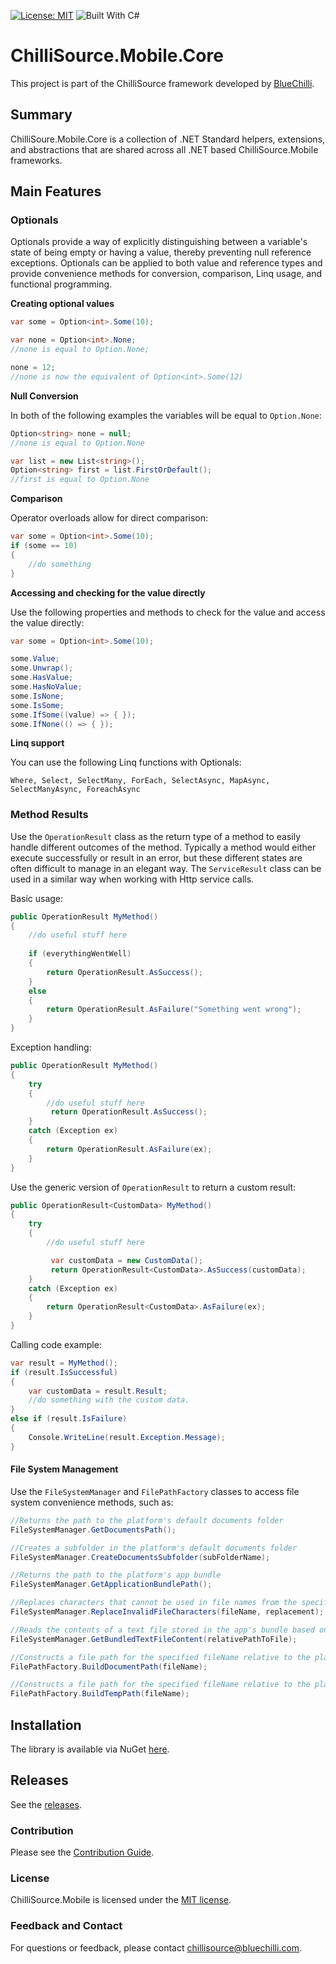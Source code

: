 [![License: MIT](https://img.shields.io/badge/License-MIT-blue.svg)](https://opensource.org/licenses/MIT) ![Built With C#](https://img.shields.io/badge/Built_with-C%23-green.svg)

# ChilliSource.Mobile.Core #

This project is part of the ChilliSource framework developed by [BlueChilli](https://github.com/BlueChilli).

## Summary ##

ChilliSoure.Mobile.Core is a collection of .NET Standard helpers, extensions, and abstractions that are shared across all .NET based ChilliSource.Mobile frameworks. 

## Main Features ##

### Optionals ###

Optionals provide a way of explicitly distinguishing between a variable's state of being empty or having a value, thereby preventing null reference exceptions.
Optionals can be applied to both value and reference types and provide convenience methods for conversion, comparison, Linq usage, and functional programming.

**Creating optional values**

```csharp
var some = Option<int>.Some(10);

var none = Option<int>.None;
//none is equal to Option.None;

none = 12;
//none is now the equivalent of Option<int>.Some(12)
```

**Null Conversion**

In both of the following examples the variables will be equal to ```Option.None```:

```csharp
Option<string> none = null;
//none is equal to Option.None

var list = new List<string>();
Option<string> first = list.FirstOrDefault();
//first is equal to Option.None
```                        

**Comparison**

Operator overloads allow for direct comparison:

```csharp
var some = Option<int>.Some(10);
if (some == 10)
{
    //do something
}
```

**Accessing and checking for the value directly**

Use the following properties and methods to check for the value and access the value directly:

```csharp
var some = Option<int>.Some(10);

some.Value;
some.Unwrap();
some.HasValue;
some.HasNoValue;
some.IsNone;
some.IsSome;
some.IfSome((value) => { });
some.IfNone(() => { });
```

**Linq support**

You can use the following Linq functions with Optionals:

```
Where, Select, SelectMany, ForEach, SelectAsync, MapAsync, SelectManyAsync, ForeachAsync
```

### Method Results ###

Use the ```OperationResult``` class as the return type of a method to easily handle different outcomes of the method. Typically a method would either execute successfully or result in an error, but these different states are often difficult to manage in an elegant way. The ```ServiceResult``` class can be used in a similar way when working with Http service calls.

Basic usage:

```csharp
public OperationResult MyMethod()
{
    //do useful stuff here
    
    if (everythingWentWell)
    {
        return OperationResult.AsSuccess();
    }
    else
    {
        return OperationResult.AsFailure("Something went wrong");
    }
}
```

Exception handling:

```csharp
public OperationResult MyMethod()
{
    try
    {
        //do useful stuff here
         return OperationResult.AsSuccess();
    }
    catch (Exception ex)
    {
        return OperationResult.AsFailure(ex);
    }    
}
```

Use the generic version of ```OperationResult``` to return a custom result:

```csharp
public OperationResult<CustomData> MyMethod()
{
    try
    {
        //do useful stuff here

         var customData = new CustomData();
         return OperationResult<CustomData>.AsSuccess(customData);
    }
    catch (Exception ex)
    {
        return OperationResult<CustomData>.AsFailure(ex);
    }    
}
```

Calling code example:

```csharp
var result = MyMethod();
if (result.IsSuccessful)
{
    var customData = result.Result;
    //do something with the custom data.
}
else if (result.IsFailure)
{
    Console.WriteLine(result.Exception.Message);
}
```

#### File System Management ####

Use the ```FileSystemManager``` and ```FilePathFactory``` classes to access file system convenience methods, such as:

```csharp
//Returns the path to the platform's default documents folder
FileSystemManager.GetDocumentsPath();

//Creates a subfolder in the platform's default documents folder
FileSystemManager.CreateDocumentsSubfolder(subFolderName);

//Returns the path to the platform's app bundle
FileSystemManager.GetApplicationBundlePath();

//Replaces characters that cannot be used in file names from the specified fileName with the specified replacement
FileSystemManager.ReplaceInvalidFileCharacters(fileName, replacement);

//Reads the contents of a text file stored in the app's bundle based on the specified relativePathToFile
FileSystemManager.GetBundledTextFileContent(relativePathToFile);

//Constructs a file path for the specified fileName relative to the platform's documents folder
FilePathFactory.BuildDocumentPath(fileName);

//Constructs a file path for the specified fileName relative to the platform's temporary folder
FilePathFactory.BuildTempPath(fileName);
```

## Installation ##

The library is available via NuGet [here](https://www.nuget.org/packages/ChilliSource.Mobile.Core).

## Releases ##

See the [releases](https://github.com/BlueChilli/ChilliSource.Mobile.Core/releases).

### Contribution ###

Please see the [Contribution Guide](.github/CONTRIBUTING.md).

### License ###

ChilliSource.Mobile is licensed under the [MIT license](LICENSE).

### Feedback and Contact ###

For questions or feedback, please contact [chillisource@bluechilli.com](mailto:chillisource@bluechilli.com).


